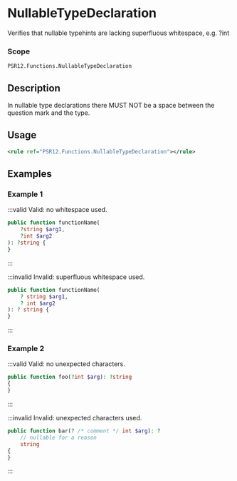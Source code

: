 # NullableTypeDeclaration

Verifies that nullable typehints are lacking superfluous whitespace, e.g. ?int

### Scope

`PSR12.Functions.NullableTypeDeclaration`

## Description

In nullable type declarations there MUST NOT be a space between the question mark and the type.

## Usage

```xml
<rule ref="PSR12.Functions.NullableTypeDeclaration"></rule>
```

## Examples

### Example 1

:::valid Valid: no whitespace used.
```php
public function functionName(
    ?string $arg1,
    ?int $arg2
): ?string {
}
```
:::

:::invalid Invalid: superfluous whitespace used.
```php
public function functionName(
    ? string $arg1,
    ? int $arg2
): ? string {
}
```
:::

### Example 2

:::valid Valid: no unexpected characters.
```php
public function foo(?int $arg): ?string
{
}
```
:::

:::invalid Invalid: unexpected characters used.
```php
public function bar(? /* comment */ int $arg): ?
    // nullable for a reason
    string
{
}
```
:::